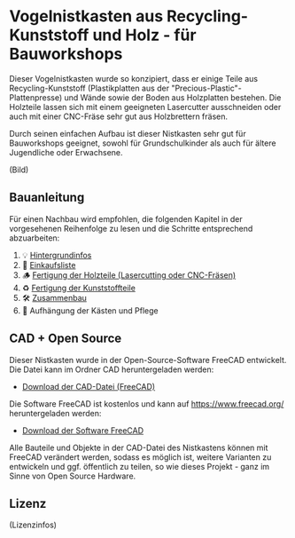 # Vogelnistkasten aus Recycling-Kunststoff und Holz - für Bauworkshops

Dieser Vogelnistkasten wurde so konzipiert, dass er einige Teile aus Recycling-Kunststoff (Plastikplatten aus der "Precious-Plastic"-Plattenpresse) und Wände sowie der Boden aus Holzplatten bestehen. Die Holzteile lassen sich mit einem geeigneten Lasercutter ausschneiden oder auch mit einer CNC-Fräse sehr gut aus Holzbrettern fräsen.

Durch seinen einfachen Aufbau ist dieser Nistkasten sehr gut für Bauworkshops geeignet, sowohl für Grundschulkinder als auch für ältere Jugendliche oder Erwachsene.

(Bild)

## Bauanleitung

Für einen Nachbau wird empfohlen, die folgenden Kapitel in der vorgesehenen Reihenfolge zu lesen und die Schritte entsprechend abzuarbeiten:

1. 💡 [Hintergrundinfos](Documentation/Hintergrundinfos/Hintergrundinfos.md)
2. 🛒 [Einkaufsliste](Documentation/Einkaufsliste/Einkaufsliste.md)
3. 🪵 [Fertigung der Holzteile (Lasercutting oder CNC-Fräsen)](Documentation/Fertigung_der_Holzteile/Fertigung_der_Holzteile.md)
4. ♻️ [Fertigung der Kunststoffteile](Documentation/Fertigung_der_Kunststoffteile/Fertigung_der_Kunststoffteile.md)
5. 🛠️ [Zusammenbau](Documentation/Documentation.md)
6. 🐣 Aufhängung der Kästen und Pflege

## CAD + Open Source

Dieser Nistkasten wurde in der Open-Source-Software FreeCAD entwickelt. Die Datei kann im Ordner CAD heruntergeladen werden:

- [Download der CAD-Datei (FreeCAD)](CAD)

Die Software FreeCAD ist kostenlos und kann auf https://www.freecad.org/ heruntergeladen werden:

- [Download der Software FreeCAD](https://www.freecad.org/)

Alle Bauteile und Objekte in der CAD-Datei des Nistkastens können mit FreeCAD verändert werden, sodass es möglich ist, weitere Varianten zu entwickeln und ggf. öffentlich zu teilen, so wie dieses Projekt - ganz im Sinne von Open Source Hardware.

## Lizenz

(Lizenzinfos)
